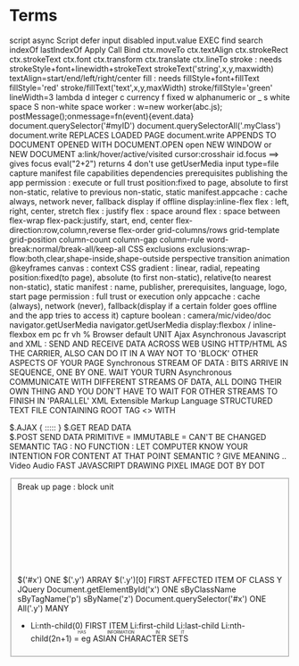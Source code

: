 # Terms

script async
Script defer
input disabled
input.value
EXEC
find
search
indexOf
lastIndexOf
Apply Call Bind
ctx.moveTo
ctx.textAlign
ctx.strokeRect
ctx.strokeText
ctx.font
ctx.transform
ctx.translate
ctx.lineTo
stroke : needs strokeStyle+font+linewidth+strokeText
strokeText('string',x,y,maxwidth)
textAlign=start/end/left/right/center
fill : needs fillStyle+font+fillText
fillStyle='red'
stroke/fillText('text',x,y,maxWidth)
stroke/fillStyle='green'
lineWidth=3
lambda
d integer
c currency
f fixed
w alphanumeric or _
s white space
S non-white space
worker : w=new worker(abc.js); postMessage();onmessage=fn(event){event.data}
document.querySelector('#myID')
document.querySelectorAll('.myClass')
document.write REPLACES LOADED PAGE
document.write APPENDS TO DOCUMENT OPENED WITH DOCUMENT.OPEN
open NEW WINDOW or NEW DOCUMENT
a:link/hover/active/visited
cursor:crosshair
id.focus ==> gives focus
eval("2+2")   returns 4  don't use
getUserMedia
input type=file capture
manifest file
capabilities
dependencies
prerequisites
publishing the app
permission : execute or full trust
position:fixed to page, absolute to first non-static, relative to previous non-static, static
manifest.appcache : cache always, network never, fallback display if offline
display:inline-flex
flex : left, right, center, stretch
flex : justify
flex : space around
flex : space between
flex-wrap
flex-pack:justify, start, end, center
flex-direction:row,column,reverse
flex-order
grid-columns/rows
grid-template
grid-position
column-count
column-gap
column-rule
word-break:normal/break-all/keep-all
CSS exclusions
exclusions:wrap-flow:both,clear,shape-inside,shape-outside
perspective
transition
animation
@keyframes
canvas : context
CSS gradient : linear, radial, repeating
position:fixed(to page), absolute (to first non-static), relative(to nearest non-static), static
manifest : name, publisher, prerequisites, language, logo, start page
permission : full trust or execution only
appcache : cache (always), network (never), fallback(display if a certain folder goes offline and the app tries to access it)
capture boolean : camera/mic/video/doc
navigator.getUserMedia
navigator.getUserMedia
display:flexbox / inline-flexbox
em
pc
fr
vh 
%
Browser default UNIT
Ajax    Asynchronous Javascript and XML : SEND AND RECEIVE DATA ACROSS WEB 
    USING HTTP/HTML AS THE CARRIER, ALSO CAN DO IT IN A WAY NOT TO 'BLOCK'
    OTHER ASPECTS OF YOUR PAGE
Synchronous STREAM OF DATA : BITS ARRIVE IN SEQUENCE, ONE BY ONE.  WAIT YOUR TURN
Asynchronous  COMMUNICATE WITH DIFFERENT STREAMS OF DATA, ALL DOING THEIR OWN THING
    AND YOU DON'T HAVE TO WAIT FOR OTHER STREAMS TO FINISH
    IN 'PARALLEL'
XML   Extensible Markup Language   STRUCTURED TEXT FILE CONTAINING ROOT TAG <> WITH    

$.AJAX    { ::::: }
$.GET   READ DATA   
$.POST    SEND DATA
PRIMITIVE = IMMUTABLE = CAN'T BE CHANGED 
SEMANTIC TAG : NO FUNCTION : LET COMPUTER KNOW YOUR INTENTION FOR CONTENT AT THAT POINT
SEMANTIC ? GIVE MEANING ..
Video
Audio
<canvas>   FAST JAVASCRIPT DRAWING          PIXEL IMAGE    DOT BY DOT
<fieldset>    Break up page : block unit
<svg>    SCALAR VECTOR GRAPHICS      ?     GENERATED USING MATHEMATICS : SCALE INFINITELY  (SMALL OR LARGE)
<nav>    NAVIGATION : NAVBAR
GEOTAGGING : LOCATION
APPCACHE : ITEMS STORED ON LOCAL MACHINE
LOCAL STORAGE : LARGE ITEMS UP TO 5MB IN SIZE PERMANENTLY ON CLIENT MACHINE
Thursday Morning TERM REVIEW
COOKIE  set expiry    4KB MAX        BOTH CLIENT + SERVER
SESSION COOKIE HAS NO EXPIRY
APPCACHE   =>   INSTRUCTIONS FOR WHICH FILES TO BE CACHED : 3 SECTIONS
1. CACHE ? FILES TO BE CACHED
2  NETWORK ? MUST BE ONLINE (DON'T CACHE) EG LOGIN FILE
3 FALLBACK ?   THIS WEBSITE IS OFFLINE MESSAGE ETC
Manifest.appcache   
JSON   JAVASCRIPT OBJECT NOTATION
{    A:1,B:2,C:”HI”   }
JSON.STRINGIFY   ?  FROM    JSON OBJECT TO STRING
JSON.PARSE       A STRING ? CREATE JSON OBJECT FROM STRING
XML   EXTENSIBLE MARKUP LANGUAGE   ? database with rows, columns, data    IN TEXT FILE
<root>
   <field  att=value>
          <item=value>
  </field>
</root>
CROSS-PLATFORM ? 
WINRT      ?    WIN8 MOBILE PHONE APP
UWP         ?   WIN10       UNIVERSAL APP      (UNIVERSAL WINDOWS PLATFORM)
XAML            XML GUI FOR BUILDING NEW APPS
SDK   SOFTWARE DEV KIT
PUBLISH APP ? WINDOWS STORE
PREREQUISITE     VERSION OF OS AND OTHER APPS WHICH MUST BE PRESENT, OR APP CANNOT BE INSTALLED
DEPENDENCY  
PERMISSION   :   CODE RUNS WITH PERMISSION LEVEL   EITHER   1) EXECUTION ONLY   OR  2) FULL TRUST
WEB WORKER   var w = new Worker('worker.js')
1 message host to worker    w.postMessage('hi')
2. Message worker to host     postMessage('all ok')
3. Receive message worker      onmessage=function(event){//event.data}
4. Receive message host      w.onmessage....
Ajax
XmlHttpRequest   =  xhr   ? OBJECT WHICH  SEND DATA FROM US TO REMOTE SERVER
1      var  xhr = new xmlHttpRequest
2    listen for event data coming back  : TEST  FOR HTTP STATUS 200   &     DATA STATUS==4
            onreadystatechange
3    open('GET',URL,async t/f)
4    send()       
Navigator.geolocation     ?    callback    function(position)
Position.coords.lat/long
Navigator.useragent  =>  
Css Cascading Style Sheet : display only
Attr     
Calc   
Jquery  LIBRARY.   
LOCAL   .MIN.JS   MINIFIED
LOCAL   .JS
CDN  ? CONTENT DELIVERY NETWORK  ?    FAST DELIVERY OF CONTENT WORLDWIDE
DOM
Window.document.body.div...
appendChild  : add to END OF ITEM
insertBefore  : add  eg  as new FIRST ITEM IN LIST
createElement('p')
array
var x = new Array(4)             
var x = [1,2,3,4,”hello”,”sausages”]
push(1)    add at end
pop()    Remove end               var x = myarray.pop()
unshift    Add at start
shift    Remove start
<script>
Var x   ? global   OUTSIDE FUNCTION
Var x   ?  private  INSIDE FUNCTION
Let x = 7    private in CODE BLOCK  { }
CONST
<DIV ID=”X” CLASS=”Y”  Name='z'>
$('#x')           ONE
$('.y')            ARRAY
$('.y')[0]            FIRST AFFECTED ITEM OF CLASS Y
JQuery
Document.getElementById('x')                  ONE
                                        sByClassName
                                        sByTagName('p')
                                        sByName('z')
Document.querySelector('#x')                           ONE
                                            All('.y')                          MANY
<UL>
<LI>
Li:nth-child(0)       FIRST ITEM
Li:first-child
Li:last-child
Li:nth-child(2n+1)  
<ruby>  =   eg ASIAN CHARACTER SETS     <rt>   HAS INFORMATION IN IT   
<rp>      BROWSERS WHICH DON'T SUPPORT <ruby>

MANIFEST FILE : XML WHICH DETERMINES PREREQUISITES EG OS, LANGUAGE, FILES, PATH TO SPLASHSCREEN, LOGO, PUBLISHER

  
  
  
  
  
  

Critical Terms
Overview
app container - An app container is a separate memory space within a system in which an application runs. An app container prevents corruption of the operating system if the application fails for some reason and enables a user to cleanly uninstall the app.
app package - An app package is a file that contains an app’s files and folders. The purpose of an app package is for ease of distribution and deployment.
AppCache - The Application Cache, or AppCache, is an HTML5 feature that enables Web data to be stored locally when a user is offline. AppCache stores resources like images, HTML pages, CSS files, and JavaScript—data that would ordinarily be stored on a server. Because the resources are stored on the client’s hard disk or device, the resources load faster when requested.
application programming interface (API) - An application programming interface (API) is a list of instructions letting a program communicate with another program.
application state - The application state is the phase of a running application at any point in time. For Web applications, the application state is created when the Web browser sends the first request for a Web page to the Web server, and it ends when the user closes the browser.
Cascading Style Sheets (CSS) - Cascading Style Sheets (CSS) is a style sheet language that defines styles for HTML. CSS styles are usually saved in a separate file from the HTML file. This enables you to easily change fonts, font sizes, and other attributes in the CSS file and the changes are reflected across all HTML files that reference the CSS file.
cookies - Cookies are small files that contain information about the user and the Web site visited and are saved on the user’s computer.
debugging - Debugging is the process of detecting, finding, and correcting logical or syntactical errors in an application.
gesture - A gesture is any finger move, which can involve a single finger (one-touch, such as press, tap, press and hold, slide to pan, and so on) or a finger and a thumb (two-touch, such as a pinch and stretch or a turn to rotate).
Hypertext Markup Language (HTML) - Hypertext Markup Language (HTML) is the language used to describe Web pages. It is a markup language, not a programming language, which means HTML uses markup tags such as <body> and <h1> to describe parts of a Web page.
Hypertext Transport Protocol (HTTP) - Hypertext Transport Protocol (HTTP) is the protocol that transfers data on the World Wide Web.
HTML5 - HTML5 is the latest HTML standard and a family of technologies that includes HTML, CSS, and JavaScript. The HTML5 standard won’t be finalized for a few years.
identity permissions - Identity permissions are sets of characteristics that identify an assembly. Identity permissions protect assemblies (compiled code libraries) based on evidence, or credentials, which is information about the assembly that an assembly must have in order to run.
JavaScript - JavaScript is a scripting language that adds interactivity to Web pages.
launcher icon - A launcher icon is a small image that represents an app.
localStorage - localStorage is a JavaScript method that allows users to save relatively large amounts of data from session to session (persistent data), and there’s no time limit as to how long the data exists.
markup language - A markup language is a set of symbols and rules to describe the parts of a markup document, like an HTML Web page.
media queries - A media query is a CSS3 feature that detects the user’s type of screen and sizes the output accordingly.
Metro-style user interface (UI) - A Metro-style user interface (UI) is the UI used in Microsoft Windows 8. The Metro style UI includes features like a clean, uncluttered look and feel, use of the full screen, large hubs (graphical buttons), and a focus on lateral scrolling.
namespace - A namespace is a sort of work area or abstract container for related objects (pages, code, etc.). A single app package can have a lot of functionality. To keep all of the components separated so they don’t conflict, a package defines a namespace.
permission sets - A permission set is a group of permissions. In coding, transparent code executes commands that don’t exceed the limitations of a permission set.
persistent state information - Persistent state information is data that an application needs after the session ends. Many Web applications need to store data (make it persistent) so that users can pick up where they left off when they return to the site.
platform-independent - The term platform-independent describes an application that can run on different desktop and mobile device operating systems, such as Microsoft Windows, Internet Explorer, Windows Phone, Mac OS X, Android, iOS, and Blackberry OS.
scripting language - A scripting language is a programming language that uses scripts and requires no compiler.
session state - The session state is an application’s working set of data. When a user first requests access to an application, the session state is created. The state ends when the user closes the session.
sessionStorage - sessionStorage is a JavaScript method that keeps data only for one session (until the browser is closed), which is also referred to as “per-tab storage.”
touch event - A touch event is the action an application takes in response to a gesture.
touch-screen emulator or simulator - A touch-screen emulator or simulator is an application that imitates a system that only has touch capabilities.
validator - A validator is an application that looks for anything that could cause code to be interpreted incorrectly, such as missing or unclosed tags, an improper DOCTYPE declaration, a trailing slash, deprecated code, and so on.
Windows Runtime (WinRT) - The Windows Runtime (WinRT) is an application architecture, or framework, that sits on top of the Windows 8 kernel. Developers test Windows applications and users run Windows 8 apps within WinRT.
Windows Store - The Windows Store is an online global marketplace for Metro-style apps. Publishing your app for distribution through the store can possibly turn a good idea into a lucrative venture.
World Wide Web Consortium (W3C) - The World Wide Web Consortium (W3C) is the main standards body developing specifications for HTML5, CSS3 and other Web technologies.
application packaging: the process of bundling an application and its resources into an archive format for the purpose of distribution and deployment.
platform: the type of computer or operating system being used. The platforms referenced for the content of this review kit are Windows®, Internet Explorer®, and Windows Phone 7.
permissions: the ability of a particular user to access a particular resource by means of his or her user account. Permissions are grouped into permission sets, and every assembly is assigned a set. The .NET Framework defines some standard permission sets, such as FullTrust (implies all permissions) and Execution (permission to only access the CPU).
credentials: the level of access assigned to a user account. Credentials can be set to Windows Authentication, database authentication, no authentication, or custom authentication.
hosting: the practice of providing computer and communication facilities to businesses or individuals, especially for use in creating web and electronic commerce sites. To become active, an application or service must be hosted within a run-time environment that creates it and controls its context and lifetime.
Images, Audio and Video
attribute - An attribute is a modifier of HTML elements that provides additional information.
audio element - The audio element enables you to incorporate audio, such as music and other sounds, in HTML documents.
canvas element - The canvas element is new in HTML5 and creates a container for  graphics, and uses JavaScript to draw the graphics dynamically.
codec - A codec is a technology used for compressing data.
compression - Compression reduces the amount of space needed to store a file, and it reduces the bandwidth needed to transmit the file.
deprecation - Deprecation is the state of an element or attribute that’s been removed from the list of available HTML elements because its functionality is no longer useful.
doctype - The doctype is an instruction, or declaration, found at the very top of almost every HTML document that associates the document with a Document Type Definition (DTD). When a Web browser reads a doctype declaration, the browser assumes that everything on the Web page uses the language or rules specified in the declaration.
element - An element is the combination of tags and the content they enclose. An element can describe content, insert graphics, and create hyperlinks. A tag pair or an empty tag is called an element.
empty tag - An empty tag is a single tag that doesn’t require an end tag, like <br /> for a line break and <hr /> for a horizontal line.
entity - An entity is a special character, such as the dollar symbol, the registered trademark (a capital R within a circle), and accented letters.
©
©
hello charlie
&
$
figcaption element - The figcaption element adds a caption to an image on a Web page, and you can display the caption before or after the image.
figure element - The figure element specifies the type of figure you’re adding, such as an image, diagram, photo, and so on. This element provides a major benefit: the ability to easily add multiple images side by side.
global attribute - A global attribute is one you can use with any HTML5 element. Examples of global attributes include id, lang, and class, among many others.
nesting - Nesting means to place one element inside another.
raster image - A raster image is an image made up of pixels, such as a photograph. Raster images are most often in JPG format. Other raster file formats that work well on Web pages are PNG, GIF, and BMP.
render - Render means to interpret or reproduce. When a Web browser or mobile device such as a smartphone opens an HTML file, it renders the content of the page.
Scalable Vector Graphics (SVG) - Scalable Vector Graphics (SVG) is a language for describing 2D graphics in Extensible Markup Language (XML). SVG technology is not new, but HTML5 now enables SVG objects to be embedded in Web pages without using the <object> or <embed> tags.
tags - Tags are keywords that help to give an HTML page structure.
valid - Valid means logically correct. If a Web page adheres to the specifications perfectly, it is considered valid.
vector image - A vector image is an image made up of lines and curves based on mathematical expressions. A vector image is an illustration, such as a line drawing. Developers often convert vector file formats from programs like Adobe Illustrator or CorelDRAW, which aren’t supported by Web browsers, into PNG or GIF for Web display.
video compression - Video compression reduces the size of video images while retaining the highest quality video with the minimum bit rate.
video element - The video element enables you to incorporate videos in HTML documents using minimal code.
codec: a technology used for compressing data. Audio and video codec compress and/or decompress digital audio data into different formats to retain the highest quality with minimum bit rate.
data compression: a means of reducing the amount of space or bandwidth needed to store or transmit a block of data, used in data communications, facsimile transmission, file storage and transfer, and CD-ROM publishing.
semantic: the relationship between words or symbols and their intended meanings. Programming languages are subject to certain semantic rules. A program statement can be syntactically correct but semantically incorrect; a statement can be written in an acceptable form and still convey the wrong meaning.
video compression: reduction of the size of files containing video images stored in digital form. If not compressed, 24-bit color video at 640 x 480 pixels would occupy almost one megabyte per frame, or over a gigabyte per minute.
Input Elements
article element - The article element defines a part of an HTML document that consists of a “self-contained composition” that is independent from the rest of the content in the document.
aside element - The aside element is used to set off content that’s related to the current topic but would interrupt the flow of the document if left inline.
autofocus attribute - The autofocus attribute moves the focus to a particular input field when a Web page loads. An example of autofocus is when you open a search engine Web page and the insertion point automatically appears in the input box so you can type search terms without first clicking in the box.
automatic validation - Automatic validation of input means the browser checks the data the user inputs.
client-side validation - Client-side validation is the process of validating user input before submission to the server. A browser is often used to validate user input locally.
datalist element - The datalist element enables you to present the user with a drop-down list of options to select from. Only the options in the list may be selected.
email attribute - The email attribute requires the user to enter an email address into an input field.
footer element - The footer element defines a footer for a document or section, and typically contains information about the document or section, such as the author name, copyright data, links to related documents, and so on.
form input - Form input is the information a user enters into fields in a Web or client application form.
global attribute - A global attribute can be used with any HTML element; in other words, it’s permitted globally.
header element - The header element defines a header for a document, section, or article.
menu element - The menu element presents a list (or menu) of commands, usually with buttons. The W3C prefers that you use the menu element only for context menus, lists of form controls and commands, toolbars, and similar items.
nav element - The nav element defines a block of navigation links. The nav element is useful for creating a set of navigation links as your document’s primary navigation, a table of contents, breadcrumbs in a footer, or Previous-Home-Next links.
ordered list - A list that orders the list entries using numbers, by default.
pattern attribute - The pattern attribute provides a format (a regular expression) for an input field, which is used to validate whatever is entered into the field.
placeholder text - Placeholder text is text displayed inside an input field when the field is empty.
required attribute - The required attribute requires information in a field when the form is submitted.
section element - The section element defines a section in a document, such as a chapter, parts of a thesis, or parts of a Web page whose content is distinct from each other. The W3C specifies uses for the section element to differentiate it from other structure-related elements, mainly that it contain at least one heading and that it define something that would appear in the document’s outline.
semantic markup - Semantic markup is intuitive markup that gives better meaning or definition to several tags so they make more sense to humans, programs, and Web browsers.
server-side validation - Server-side validation is the process of a server validating data received from a user input form.
table - An HTML table contains rows and columns, and is used to organize and display information in a grid format.
unordered list - A list that displays list entries in a bulleted list.
validation - Validation is the process of verifying that information entered or captured in a form is in the correct format and usable before sending the data to the server.
Web form - A Web form is a Web page that provides input fields for a user to enter data, which is sent to a server for processing. From there, the information is stored in a database or forwarded to a recipient.
CSS Key Terms
absolute positioning - Absolute positioning is the placement of an element at a geometric position in the display, relative to the first parent element that has a non-static position.
block flow - Block flow is a positioning method in which an element is separated from other elements by new lines above and below, and fills from left to right the horizontal extent where it appears.
bounding box - A bounding box is an invisible rectangle, the smallest perimeter of which surrounds a word.
Cascading Style Sheets (CSS) - Cascading Style Sheets (CSS) is a style sheet language that defines styles for HTML. CSS styles are usually saved in a separate file from the HTML file. This enables you to easily change fonts, font sizes, and other attributes in the CSS file and the changes are reflected across all HTML files that reference the CSS file.
class - Class is an attribute a Web author uses to provide structure to a document beyond the meaning HTML builds in with elements such as paragraph, header, and so on.
declaration - The declaration is the style for a specific selector. A declaration has a property, which is a style attribute, and a value.
float positioning - Float positioning is the flexible placement of elements, enabling them to move as far as possible either to the right or left; text then “wraps” around the element.
font - A font is a set of characters of a particular size and style.
font-family property - The font-family property can declare either a specific font, like Garamond or Arial, or a wider family that includes many different fonts, such as “serif.”
hidden overflow - Hidden overflow is a feature that makes overflow invisible.
inline flow - Inline flow is a feature that forces no new lines before or after the inlined element, but simply places the element between the content before and after the inlined element.
monospace - Monospace is a type of font family in which each character is the same width. Monospace is often used for technical material such as formulas, numbers, codes, and so on.
rules - Rules are statements that tell Web browsers how to render particular elements on an HTML page or how to apply CSS styles to Web pages.
sans serif - Sans serif is a font style drawn without serifs, such as the Arial font. Serifs are the details at the ends of particular letters; look at the “d,” “p,” and “t” in this sentence for examples of serif characters.
scrolling overflow - Scrolling overflow is a feature that prevents content that can overflow its box from appearing outside the box. The content appears to be clipped.
selector - A selector is a feature that defines which HTML elements will be affected by CSS code. For example, in CSS, the p selector means a particular style will be applied to paragraphs. The general syntax for a selector is selector {property: value}.
visible overflow - Visible overflow is a feature that enables content that overflows it box to appear in the display rather than be clipped or hidden. Visible overflow also writes over the content that follows it.
CSS Box, Flex and Grid Layouts (Chapter 5)
block-level element - A block-level element creates boxes that contribute to the layout of an HTML document. Sections, articles, paragraphs, lists, and images are examples of block-level elements.
border - A border is a colored or transparent line, which can be thin or thick, that surrounds a box. The border is a part of the CSS Box model.
content - Content is whatever is displayed on a Web page, such as text and images. Regarding the CSS Box model, content is text or images contained within a box. You use the border, margin, padding, height, and width CSS properties to modify various parts of the CSS Box model.
flexbox - A flexbox is a type of layout that enables relative sizes and positioning of boxes. Flexbox takes available space into account when defining box dimensions. A box can include child boxes that are flexible by height and width.
flexbox item - A flexible item is a child box. A child box can be flexible or static. The flex property makes child boxes flexible.
Flexbox Box model - The CSS Flexbox Box model is a layout mode for using flexible boxes in user interfaces.
grid item - A grid item is a child element of a grid.
grid layout - A grid layout is a way to structure complex HTML documents using rows and columns to make the design look cleaner and structured.
Grid Layout model - The CSS Grid Layout model is a model for structuring HTML layouts. This model lets you control the design of sections or entire HTML-based documents using CSS3.
grid template - A grid template, an approach to grid layouts, is like an empty table into which data can be flowed. A grid template uses alphabetical characters to represent the position of items in a grid.
inline element - Inline elements are elements designed for laying out text and don’t disrupt the flow of the document. Applying boldface and the new HTML5 mark element are examples of inline elements.
margin - A margin is the outermost edge of a box, providing space between the box and other boxes in an HTML document. Margins are transparent. The margin is a part of the CSS Box model.
media queries - A media query is a CSS3 feature that detects the user’s type of screen and sizes the output accordingly.
padding - Padding is the space between the border of a box and its content. Padding generally takes on the same color as the box’s background color. Padding is a part of the CSS Box model.
parent/child relationship - The parent/child relationship describes how a parent box can contain one or more child boxes. Boxes contained within a parent box are referred to as child boxes. Child boxes inherit attributes applied to parent boxes unless coded otherwise.
user interface (UI) - A user interface (UI) is the portion of a Web site or application with which a user interacts.
vendor prefix - A vendor prefix is a keyword surrounded by dashes, added to the front of a CSS3 property name. The Microsoft Internet Explorer Web browser recognizes the
-ms- prefix. Vendor prefixes help to ensure CSS3 styles work properly in Web pages during the transition from CSS2 to CSS3.
CSS Exclusions, Regions (Chpater 6)
content container - Using CSS Regions, a content container is an area into which content is flowed.
content source - Using CSS Regions, a content source may be one or more blocks of text in the same or a separate HTML document that holds the content you want to flow through a layout. The content is referred to as a “content stream.”
CSS Exclusions - CSS Exclusions are another name for positioned floats.
CSS Regions - CSS Regions are defined areas (regions) of an HTML document where content can flow. Similar to a page layout program, when there’s too much content to fit in one region, the remaining content automatically flows into the next region.
flow-from - The flow-from property specifies one or more content containers.
flow-into - The flow-into property specifies a content source.
hyphenation - Hyphenation is the process of connecting two words with a hyphen mark (-) or breaking words between syllables at the end of a line.
iframe - Iframes are like mini boxes on a Web page that contain external content embedded in an HTML document, as the content source.
multi-column layout - Multi-column layout lets you create columns, divide text across multiple columns, specify the amount of space that appears between columns (the gap), make vertical lines (rules) appear between columns, and define where columns break. You create a multi-column layout using CSS3 properties.
named flow - A named flow is a set of elements taken from the source and to be flowed into a content container.
positioned float - A positioned float is a CSS construct that enables you to position images, text, and boxes anywhere in an HTML document and then wrap text completely around these elements.
CSS Graphical Effects (Chapter 7)  
animation - An animation is the display of a sequence of static images at a fast enough speed to create the illusion of movement.
border-radius property - The CSS3 border-radius property creates rounded corners around layout elements, like headers, footers, sidebars, graphics boxes, and outlines around images. border-radius is a length, which is usually expressed in pixels or ems but can be a percentage. The length is the radius of the circle that defines the “roundedness” of each box corner
drop shadow - A drop shadow is a visual effect in which an object is repeated behind and slightly below itself to create the illusion that the object floats over its background.
gradient - A gradient is a smooth change of colors, either within the same hue, such as from dark green to light green, or starting with one color and ending with a different color, such as starting with blue and ending with yellow.
keyframe - A keyframe is a construct that enables you to change values anywhere within an animation. You can also pause, resume, and reverse animations.
linear gradient - A linear gradient is a horizontal, vertical, or diagonal gradient.
opacity - Opacity is the quality of an object, like an image or rectangle, that does not allow light to shine through; an opaque image is not transparent.
perspective - Perspective, in terms of drawings and illustrations, is the convergence of lines that give the illusion of depth.
radial gradient - Radial gradients start from a central point and radiate color out to the edges of a container.
rotate - To rotate an element turns it clockwise by a specified number of degrees. To rotate an element, you use the rotate() method in CSS and specify the degrees of rotation.
scale - To scale an element is to increase or decrease its size.
skew - To skew an element is to stretch it in one or more directions. To skew an element using CSS, you use the skew() method and provide x-axis and y-axis values, in degrees, to create an angular shape.
SVG filter - An SVG filter is a set of operations that use CSS to style or otherwise modify an SVG graphic. The enhanced graphic is displayed in a browser while the original graphic is left alone.
transform - In HTML5/CSS3, a transform is an effect that lets you change the size, shape, and position of an element.
transition - A transition is a change from one thing to another; in CSS, a transition is the change in an element from one style to another.
translate - To translate an element means to move it, without rotating, skewing, or otherwise turning the image.
transparency - Transparency is reduced opacity.
Web Open Font Format (WOFF) - The Web Open Font Format (WOFF) allows Web developers to use custom fonts instead of being limited to the standard Web fonts. WOFF files are compressed True Type, OpenType, or Open Font Format fonts that contain additional metadata.
Web safe - Web safe refers to a set of standard fonts that are typically located on a user’s computer and render consistently in the majority of Web browsers.
Javascript (Chapter 8)   
callback - A callback is a response to an event, such as a script execution in response to a mouse click.
computer program - A computer program is a recipe we direct the computer to execute that results in a particular display or action.
dynamic application - A dynamic application is one that adjusts and responds to end particular users or user actions.
event handler - An event handler is an optional script or executable that handles input received in a program. Handlers are JavaScript code inside the <html> tags (rather than the <script> tags) that execute other JavaScript code in response to an event.
events - An event is an action that triggers another action to occur.
function - A function is a segment of a program defined and performed in isolation from other parts.
identifier - An identifier is the name of a variable or function. Identifiers cannot be the same as words already used in the language; for example, “if ” has a special meaning in JavaScript statements and is not available as a variable name.
interactivity - Interactivity enables an end user to take an action in an application, usually by clicking a button or pressing a key.
JavaScript library - A JavaScript library is pre-written JavaScript code.
jQuery - jQuery is the leading JavaScript library.
library - A library is collection of resources, like pre-written function code and subroutines, that developers use to create programs. JavaScript builds in a library of useful functions for many common operations.
methods - Methods are JavaScript functions that belong to objects. Methods differ from functions only in that methods are always associated and used with a particular object.
subroutines - A subroutine is a function that returns no value.
validation - Validation is the process of verifying that information entered or captured is in the correct format.
variable - A variable is a symbolic abbreviation, or name, that stands for a piece of data.
 
Animations, Graphics and Data (Chapter 9)   
animation - An animation is the display of a sequence of static images at a fast enough speed to create the illusion of movement.
AppCache - The Application Cache, or AppCache, is an HTML5 feature that enables Web data to be stored locally when a user is offline. AppCache stores resources like images, HTML pages, CSS files, and JavaScript—data that would ordinarily be stored on a server. Because the resources are stored on the client’s hard disk or device, the resources load faster when requested.
canvas element - The canvas element is a drawing area under programmatic control.
cookies - Cookies are small text files that Web sites save to a computer’s hard disk that contain information about the user and his or her browsing preferences.
data type - A data type is JavaScript’s interpretation of the kind of data a program can work with. Data types include string, number, array, Boolean, null, object, and undefined.
encapsulate - To encapsulate is to group data and the methods that operate on it under a single name.
JSON - JSON (JavaScript Object Notation) is a subset of JavaScript, providing a way to store information in an organized, easy-to-access manner.
Local Storage - Local Storage is an HTML5 feature that uses the localStorage method to allow users to save relatively large amounts of data from session to session (persistent data). It is an improvement on data storage using cookies.
parsing - Parsing is a term used to describe analysis of complex information into constituent parts.
recursion - Recursion is a programming technique in which a function calls itself.
XMLHttpRequest API - The XMLHttpRequest API, sometimes abbreviated XHR, enables you to use JavaScript to pass data in the form of text strings between a client and a server.
Advanced Features (Chapter 10)  
accelerometer - An accelerometer is a device that measures acceleration, which is a change in speed or direction over a period of time. The Accelerometer sensor detects forces applied to the device, such as movement (up, down, sideways) and gravity.
Blob - A Blob is a data type that can store binary data, like images or multimedia files.
capacitive touch screen - A capacitive touch screen uses electrodes to sense objects touching the screen. Because the object must have conductive properties, a finger works but something like a stylus does not. Most touch-screen smartphones and computer monitors are capacitive.
civic data - Civic data is location data that’s more easily understood by humans, such as a map or an address like 637 Park Street.
device-independent - A program or interface that runs software that produces similar results on a wide variety of hardware is also called device-independent.
File API - The File API allows a browser or application to upload files from local storage to a remote server without the need for a plug-in.
geodetic data - Geodetic data provides raw location data, such as longitude and latitude, or meters.
Geolocation API - The Geolocation API defines an interface that provides a device’s location, usually using latitude and longitude coordinates. The API exposes the latitude and longitude to JavaScript in a Web page using the geolocation object.
gesture event - A gesture event is a type of touch event triggered by a multi-finger gesture. Gesture events receive event objects that contain touch properties.
local storage - Local storage is persistent data and is useful for things like online to-do lists, contact lists, calendars, and saved shopping cart data. You want this information to be available to the user after the browser closes and the user reopens it at some point. The information is held in persistent memory of Web applications and mobile devices.
platform-independent - The term platform-independent describes an application that can run on different desktop and mobile device operating systems, such as Microsoft Windows, Internet Explorer, Windows Phone, Mac OS X, Android, iOS, and Blackberry OS.
polling - Polling is the process in which a browser contacts a Web server periodically (sometimes constantly) to see if new information is available to present to the user. Technologies such as Comet refresh only a portion of a Web page. Comet and similar “push” technologies introduced polling.
resistive touch screen - A resistive touch screen is made up of several layers, the topmost of which flexes when pressed and pushes into the layer underneath. Sensors detect the pressure, which is how the system knows which part of the screen has been pressed. The touch screens used in hospitals and restaurants are often resistive.
session storage - Session storage is temporary data that’s kept for only one session, until the browser is closed. All of the data in a session is saved in session storage and then erased from session storage when you close the browser tab or window.
touch event - A touch event is the action an application takes in response to a gesture.
touch object - In JavaScript, the touch object detects input from touch-enabled devices.
touchlist - A touchlist references touch objects; the touchlist includes all of the points of contact with a touch screen.
Web Hypertext Application Technology Working Group (WHATWG) - The Web Hypertext Application Technology Working Group (WHATWG) maintains a living HTML specification that includes APIs that were not originally part of the HTML5 specification. These include Geolocation, Web Workers, WebSockets, and File API.
Web Worker API - Web Workers are APIs that allow scripts to run in the background as parallel threads. These background threads can connect to multiple Web pages, fetch real-time data like stock updates, make network requests, or access local storage while the main HTML document responds to the user input like tapping, scrolling, and typing. Web Workers help keep your user interface responsive for users.
WebSocket API - WebSocket is an API that offers full-duplex communication, which is simultaneous two-way communication, through a single socket over the Internet. Developers use WebSockets mainly for real-time Web applications like chat, multiplayer online gaming, and stock quotes.




## CSS Font Awesome
  
http://fontawesome.io/

sectioning root tags
 - body, blockquote, fieldset

@media
 - detect screen size



## Escape Characters

\n  NEW LINE!!!!
\r  carriage return (new line)
\ CAN BE INTERPETED AS AN 'ESCAPE' CHARACTER FOR SPECIAL SYMBOLS
\'
\"
\\

## Image ISMAP

ISMAP is a flag set to TRUE or FALSE inside the <img> tag.  
  <img ismap>  
  If present then this tells the computer that a server-side image map 
  has been created which maps to different parts of the same image, so 
  in order to implement this mapping all that is required is to send the 
  coordinates of the click points to the server as part of the html
  information, in this case as part of the URL information sent.

  Note : relative image coordinates are sent (not absolute page coordinages)

  See W3 Schools ISMAP for working example of this

## Image USEMAP

Usemap is a CLIENT SIDE IMAGE MAP DEFINED HERE
Usemap="#map_region"
<map name="map_region">
  <area shape="rect" coords="0,0,10,10" href="abc.htm" />
  <area shape="circle" coords="10,10,2" ../>
  </map>



## html revision

<section>
  <article>
              <aside>

<tag>   lower case
HTML
XHTML ==> STRICTER VERSION   <tag>  </tag>
<!DOCTYPE html>       HTML5
CSS Cascading Style Sheets
INTERNAL CSS <style>                    </style>
EXTERNAL CSS <link rel="stylesheet" href="style.css">
<head>
<body>
<div>
<div class="container">
<table>
<header>
<footer>
<section>
<aside>
<article>
<video  width="200px"  height="200px" autoplay  controls  muted  ><   src="play.mp4"> 
<audio 
codec
resolution
px
em
pc
fr
vh 
%
Browser default UNIT
Ajax    Asynchronous Javascript and XML : SEND AND RECEIVE DATA ACROSS WEB 
    USING HTTP/HTML AS THE CARRIER, ALSO CAN DO IT IN A WAY NOT TO 'BLOCK'
    OTHER ASPECTS OF YOUR PAGE
Synchronous STREAM OF DATA : BITS ARRIVE IN SEQUENCE, ONE BY ONE.  WAIT YOUR TURN
Asynchronous  COMMUNICATE WITH DIFFERENT STREAMS OF DATA, ALL DOING THEIR OWN THING
    AND YOU DON'T HAVE TO WAIT FOR OTHER STREAMS TO FINISH
    IN 'PARALLEL'
XML   Extensible Markup Language   STRUCTURED TEXT FILE CONTAINING ROOT TAG <> WITH     STRUCTURED SUB-TAGS WHICH REPRESENT ROWS AND COLUMNS OF A DATABASE
    Cross-platform
Cross-platform  
JSON    {
      field:"string",
      field2:3      
    }

$.AJAX    { ::::: }
$.GET   READ DATA   
$.POST    SEND DATA
$   JQUERY
PRIMITIVE = IMMUTABLE = CAN'T BE CHANGED 
HTML 4 : STANDARD HTML   table, p, div
HTML 5 : NEW FEATURES
Div
<header>
<footer>
<article>
<aside>
<section>
SEMANTIC TAG : NO FUNCTION : LET COMPUTER KNOW YOUR INTENTION FOR CONTENT AT THAT POINT
SEMANTIC ? GIVE MEANING ..
Video
Audio
<canvas>   FAST JAVASCRIPT DRAWING          PIXEL IMAGE    DOT BY DOT
<fieldset>    Break up page : block unit
<svg>    SCALAR VECTOR GRAPHICS      ?     GENERATED USING MATHEMATICS : SCALE INFINITELY  (SMALL OR LARGE)
<nav>    NAVIGATION : NAVBAR
GEOTAGGING : LOCATION
APPCACHE : ITEMS STORED ON LOCAL MACHINE
LOCAL STORAGE : LARGE ITEMS UP TO 5MB IN SIZE PERMANENTLY ON CLIENT MACHINE
Thursday Morning TERM REVIEW
COOKIE  set expiry    4KB MAX        BOTH CLIENT + SERVER
SESSION COOKIE HAS NO EXPIRY
APPCACHE   =>   INSTRUCTIONS FOR WHICH FILES TO BE CACHED : 3 SECTIONS
1. CACHE ? FILES TO BE CACHED
2  NETWORK ? MUST BE ONLINE (DON’T CACHE) EG LOGIN FILE
3 FALLBACK ?   THIS WEBSITE IS OFFLINE MESSAGE ETC
Manifest.appcache   
JSON   JAVASCRIPT OBJECT NOTATION
{    A:1,B:2,C:”HI”   }
JSON.STRINGIFY   ?  FROM    JSON OBJECT TO STRING
JSON.PARSE       A STRING ? CREATE JSON OBJECT FROM STRING
XML   EXTENSIBLE MARKUP LANGUAGE   ? database with rows, columns, data    IN TEXT FILE
<root>
   <field  att=value>
          <item=value>
  </field>
</root>
CROSS-PLATFORM ? 
WINRT      ?    WIN8 MOBILE PHONE APP
UWP         ?   WIN10       UNIVERSAL APP      (UNIVERSAL WINDOWS PLATFORM)
XAML            XML GUI FOR BUILDING NEW APPS
SDK   SOFTWARE DEV KIT
PUBLISH APP ? WINDOWS STORE
PREREQUISITE     VERSION OF OS AND OTHER APPS WHICH MUST BE PRESENT, OR APP CANNOT BE INSTALLED
DEPENDENCY  
PERMISSION   :   CODE RUNS WITH PERMISSION LEVEL   EITHER   1) EXECUTION ONLY   OR  2) FULL TRUST
WEB WORKER   var w = new Worker(‘worker.js’)
1 message host to worker    w.postMessage(‘hi’)
2. Message worker to host     postMessage(‘all ok’)
3. Receive message worker      onmessage=function(event){//event.data}
4. Receive message host      w.onmessage....
Ajax
XmlHttpRequest   =  xhr   ? OBJECT WHICH  SEND DATA FROM US TO REMOTE SERVER
1      var  xhr = new xmlHttpRequest
2    listen for event data coming back  : TEST  FOR HTTP STATUS 200   &     DATA STATUS==4
            onreadystatechange
3    open(‘GET’,URL,async t/f)
4    send()       
Navigator.geolocation     ?    callback    function(position)
Position.coords.lat/long
Navigator.useragent  =>  
Css Cascading Style Sheet : display only
Attr     
Calc   
Jquery  LIBRARY.   
LOCAL   .MIN.JS   MINIFIED
LOCAL   .JS
CDN  ? CONTENT DELIVERY NETWORK  ?    FAST DELIVERY OF CONTENT WORLDWIDE
DOM
Window.document.body.div...
appendChild  : add to END OF ITEM
insertBefore  : add  eg  as new FIRST ITEM IN LIST
createElement(‘p’)
array
var x = new Array(4)             
var x = [1,2,3,4,”hello”,”sausages”]
push(1)    add at end
pop()    Remove end               var x = myarray.pop()
unshift    Add at start
shift    Remove start
<script>
Var x   ? global   OUTSIDE FUNCTION
Var x   ?  private  INSIDE FUNCTION
Let x = 7    private in CODE BLOCK  { }
CONST
<DIV ID=”X” CLASS=”Y”  Name=’z’>
$(‘#x’)           ONE
$(‘.y’)            ARRAY
$(‘.y’)[0]            FIRST AFFECTED ITEM OF CLASS Y
JQuery
Document.getElementById(‘x’)                  ONE
                                        sByClassName
                                        sByTagName(‘p’)
                                        sByName(‘z’)
Document.querySelector(‘#x’)                           ONE
                                            All(‘.y’)                          MANY
<UL>
<LI>
Li:nth-child(0)       FIRST ITEM
Li:first-child
Li:last-child
Li:nth-child(2n+1)  
<ruby>  =   eg ASIAN CHARACTER SETS     <rt>   HAS INFORMATION IN IT   
<rp>      BROWSERS WHICH DON'T SUPPORT <ruby>


# CSS Glossary

```jsx
Houdini CSS
CSS Grid and Sub Grid

Background-image:url(image.jpg)
Background-size:cover

Css tricks has a good summary of all css features 

Cursor:pointer shows the mouse hand like when hovering over url 

Display:block
Display : inline-block can produce inline content e.g. menu

Colours at paletton.com

Color 
  #aabbcc hex
  Rgb(1,2,3)
  Rgba(1,2,3,0.5)

Selector by Element, ID, Class, Attribute, Pseudo Class, 
text-decoration
a:visited
a:active
a:link
a:hover
sibling +
sibling ~
input: valid/invalid
input: required/optional
nth-child
Pseudo Class eg nth-child
li:first-child, nth-child,nth-child(2),nth-child(2n+1),nth-child(-n+4),nth-child(4+n)
Pseudo Element :: nth-child
Pseudo Class :active :visited :link :hover
Pseudo Element :: nth-child  ::before  ::after  
::after { content: ' " '  }
::after { quotes :  } 
li { display:inline-block}  // make a list into a horizontal !!!
text-decoration:none/underline
:: before/after{ content: ' addin ' }
:: first-line 
:: first-letter
input:placeholder
text-transform:uppercase
letter-spacing:2px
cursor:pointer;
pointer-events:none
Specificity: 1) Inline 2) ID 3) Class, Attribute, Pseudo Class 4) Element, Pseudo Element

SCSS is an extension of CSS which can be used to extend the language
SASS is an older way of writing concise CSS.  It's fully compatible with all CSS libraries.
LESS stands for Leaner Style Sheets.  LESS is converted to CSS with Less.js

